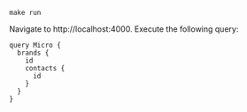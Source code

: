 ```
make run
```

Navigate to http://localhost:4000. Execute the following query:

```
query Micro {
  brands {
    id
    contacts {
      id
    }
  }
}
```
